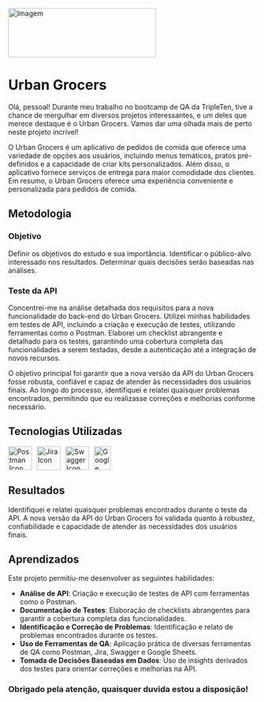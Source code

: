 <img src="https://i.imgur.com/ydMn5Ny.jpg" alt="Imagem" width="300" height="100">

# Urban Grocers

Olá, pessoal! Durante meu trabalho no bootcamp de QA da TripleTen, tive a chance de mergulhar em diversos projetos interessantes, e um deles que merece destaque é o Urban Grocers. Vamos dar uma olhada mais de perto neste projeto incrível!

O Urban Grocers é um aplicativo de pedidos de comida que oferece uma variedade de opções aos usuários, incluindo menus temáticos, pratos pré-definidos e a capacidade de criar kits personalizados. Além disso, o aplicativo fornece serviços de entrega para maior comodidade dos clientes. Em resumo, o Urban Grocers oferece uma experiência conveniente e personalizada para pedidos de comida.

## Metodologia

### Objetivo
Definir os objetivos do estudo e sua importância.
Identificar o público-alvo interessado nos resultados.
Determinar quais decisões serão baseadas nas análises.

### Teste da API
Concentrei-me na análise detalhada dos requisitos para a nova funcionalidade do back-end do Urban Grocers. Utilizei minhas habilidades em testes de API, incluindo a criação e execução de testes, utilizando ferramentas como o Postman. Elaborei um checklist abrangente e detalhado para os testes, garantindo uma cobertura completa das funcionalidades a serem testadas, desde a autenticação até a integração de novos recursos.

O objetivo principal foi garantir que a nova versão da API do Urban Grocers fosse robusta, confiável e capaz de atender às necessidades dos usuários finais. Ao longo do processo, identifiquei e relatei quaisquer problemas encontrados, permitindo que eu realizasse correções e melhorias conforme necessário.

## Tecnologias Utilizadas

<div style="display: flex; flex-wrap: wrap; gap: 10px;">
  <a href="https://www.getpostman.com/" target="_blank">
    <img src="https://cdn.jsdelivr.net/gh/devicons/devicon@latest/icons/postman/postman-original.svg" alt="Postman Icon" width="48" height="48" title="Visit Postman website">
  </a>
  <a href="https://www.atlassian.com/software/jira" target="_blank">
    <img src="https://cdn.jsdelivr.net/gh/devicons/devicon@latest/icons/jira/jira-original.svg" alt="Jira Icon" width="48" height="48" title="Visit Jira website">
  </a>
  <a href="https://swagger.io/" target="_blank">
    <img src="https://cdn.jsdelivr.net/gh/devicons/devicon@latest/icons/swagger/swagger-original.svg" alt="Swagger Icon" width="48" height="48" title="Visit Swagger website">
  </a>
  <img src="https://seeklogo.com/images/G/google-sheets-logo-D2A35FF8A4-seeklogo.com.png" alt="Google Sheets Logo" height="48" width="34" />
</div>

## Resultados

Identifiquei e relatei quaisquer problemas encontrados durante o teste da API. A nova versão da API do Urban Grocers foi validada quanto à robustez, confiabilidade e capacidade de atender às necessidades dos usuários finais.

## Aprendizados

Este projeto permitiu-me desenvolver as seguintes habilidades:

- **Análise de API**: Criação e execução de testes de API com ferramentas como o Postman.
- **Documentação de Testes**: Elaboração de checklists abrangentes para garantir a cobertura completa das funcionalidades.
- **Identificação e Correção de Problemas**: Identificação e relato de problemas encontrados durante os testes.
- **Uso de Ferramentas de QA**: Aplicação prática de diversas ferramentas de QA como Postman, Jira, Swagger e Google Sheets.
- **Tomada de Decisões Baseadas em Dados**: Uso de insights derivados dos testes para orientar correções e melhorias na API.

 ### Obrigado pela atenção, quaisquer duvida estou a disposição!

